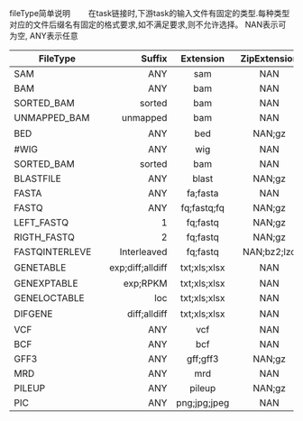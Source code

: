 fileType简单说明
　　在task链接时,下游task的输入文件有固定的类型.每种类型对应的文件后缀名有固定的格式要求,如不满足要求,则不允许选择。
   NAN表示可为空, ANY表示任意

| FileType        | Suffix   |  Extension  | ZipExtension  | example |
| --------   | -----:  | :----:  |:----:  |:----:  |
| SAM     | ANY   |  sam    | NAN | *.sam  |
| BAM        |   ANY   |   bam  | NAN  | *.bam  |
| SORTED_BAM        |    sorted    |  bam  | NAN  | *.sorted.bam	 |
|UNMAPPED_BAM        |   unmapped   |  bam  | NAN  | *.unmapped.bam		 |
| BED	      |    ANY     |bed | NAN;gz  | *.bed，*.bed.gz	 |
| #WIG       |   ANY   |  wig  | NAN  |  	 |
| SORTED_BAM        |    sorted    |  bam  | NAN  | *.sorted.bam	 |
|BLASTFILE|ANY|blast|NAN;gz|*.blast,*.blast.gz|
|FASTA|ANY|fa;fasta|NAN|*.fa,*.fasta|
|FASTQ|ANY|fq;fastq;fq|NAN;gz|*.fq,*.fasta,*.fq.gz,*.fastq.gz|
|LEFT_FASTQ|1|fq;fastq|NAN;gz|*.1.fq,*.1.fasta,*.1.fq.gz,*.1.fastq.gz|
|RIGTH_FASTQ|2|fq;fastq|NAN;gz|*.2.fq,*.2.fasta,*.2.fq.gz,*.2.fastq.gz|
|FASTQINTERLEVE　|Interleaved　|fq;fastq　|NAN;bz2;lzo　|　*.Interleaved.fq,*.Interleaved.fastq,*.Interleaved.fq.bz2,*.Interleaved.fastq.bz2,*.Interleaved.fq.lzo,*.Interleaved.fastq.lzo|
|GENETABLE|exp;diff;alldiff|txt;xls;xlsx|NAN|*.exp.txt,*.diff.txt,*.alldiff.txt,*.exp.xls,*.exp.xlsx,这个比较多,简单列了几个|
|GENEXPTABLE|exp;RPKM|txt;xls;xlsx|NAN|*.exp,txt,*.RPKM.txt,*,exp.xls|
|GENELOCTABLE|loc|txt;xls;xlsx|NAN|*.loc.txt,*.loc.xls,*.loc.xlsx|
|DIFGENE|diff;alldiff|txt;xls;xlsx|NAN|*.diff.txt,*.alldiff.xls等|
|VCF|ANY|vcf|NAN|*.cvf|
|BCF|ANY|bcf|NAN|*.bcf|
|GFF3|ANY|gff;gff3|NAN;gz|*.gff,*.gff3,*.gff.gz,*.gff3.gz|
|MRD|ANY|mrd|NAN|*.mrd|
|PILEUP|ANY|pileup|NAN;gz|*.pileup,*.pileup.gz|
|PIC|ANY|png;jpg;jpeg|NAN|*.png,*.jpg,*.jpeg|



	


